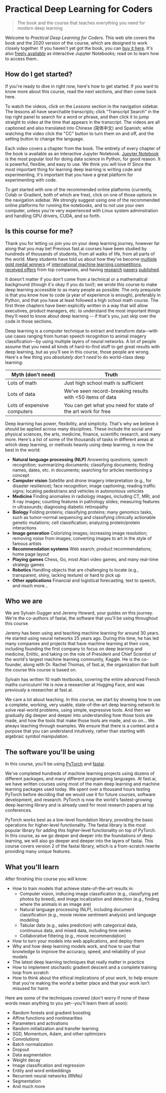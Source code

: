 # Practical Deep Learning for Coders
> The book and the course that teaches everything you need for modern deep learning


Welcome to *Practical Deep Learning for Coders*. This web site covers the book and the 2020 version of the course, which are designed to work closely together. If you haven't yet got the book, you can [buy it here](https://www.amazon.com/Deep-Learning-Coders-fastai-PyTorch/dp/1492045527). It's also [freely available](https://github.com/fastai/fastbook) as interactive Jupyter Notebooks; read on to learn how to access them..

## How do I get started?

If you're ready to dive in right now, here's how to get started. If you want to know more about this course, read the next sections, and then come back here.

To watch the videos, click on the *Lessons* section in the navigation sidebar. The lessons all have searchable transcripts; click "Transcript Search" in the top right panel to search for a word or phrase, and then click it to jump straight to video at the time that appears in the transcript. The videos are all captioned and also translated into Chinese (简体中文) and Spanish; while watching the video click the "CC" button to turn them on and off, and the setting button to change the language.

Each video covers a chapter from the book. The entirety of every chapter of the book is available as an interactive Jupyter Notebook. [Jupyter Notebook](https://jupyter.org/) is the most popular tool for doing data science in Python, for good reason. It is powerful, flexible, and easy to use. We think you will love it! Since the most important thing for learning deep learning is writing code and experimenting, it's important that you have a great platform for experimenting with code.

To get started with one of the recommended online platforms (currently, Colab or Gradient, both of which are free), click on one of those options in the navigation sidebar. We strongly suggest using one of the recommended online platforms for running the notebooks, and to *not* use your own computer, unless you're very experienced with Linux system adminstration and handling GPU drivers, CUDA, and so forth.

## Is this course for me?

Thank you for letting us join you on your deep learning journey, however far along that you may be! Previous fast.ai courses have been studied by hundreds of thousands of students, from all walks of life, from all parts of the world. Many students have told us about how they've become [multiple gold medal winners](https://forums.fast.ai/t/my-first-gold-medal/54237) of [international machine learning competitions](https://towardsdatascience.com/my-3-year-journey-from-zero-python-to-deep-learning-competition-master-6605c188eec7), [received offers](https://forums.fast.ai/t/how-has-your-journey-been-so-far-learners/6480/2) from top companies, and having [research](https://ui.adsabs.harvard.edu/abs/2020EGUGA..2221465A/abstract) [papers](http://www.ieomsociety.org/ieom2020/papers/37.pdf) [published](https://pubs.rsna.org/doi/abs/10.1148/ryai.2019190113?journalCode=ai).

It doesn't matter if you don't come from a technical or a mathematical background (though it's okay if you do too!); we wrote this course to make deep learning accessible to as many people as possible. The only prequisite is that you know how to code (a year of experience is enough), preferably in Python, and that you have at least followed a high school math course. The first three chapters have been explicitly written in a way that will allow executives, product managers, etc. to understand the most important things they'll need to know about deep learning -- if that's you, just skip over the code in those sections.

Deep learning is a computer technique to extract and transform data–-with use cases ranging from human speech recognition to animal imagery classification–-by using multiple layers of neural networks. A lot of people assume that you need all kinds of hard-to-find stuff to get great results with deep learning, but as you'll see in this course, those people are wrong. Here's a few thing you *absolutely don't need* to do world-class deep learning:

| Myth (don't need) | Truth
|---|---|
| Lots of math | Just high school math is sufficient
| Lots of data | We've seen record-breaking results with <50 items of data
| Lots of expensive computers | You can get what you need for state of the art work for free

Deep learning has power, flexibility, and simplicity. That's why we believe it should be applied across many disciplines. These include the social and physical sciences, the arts, medicine, finance, scientific research, and many more. Here's a list of some of the thousands of tasks in different areas at which deep learning, or methods heavily using deep learning, is now the best in the world:

- **Natural language processing (NLP)** Answering questions; speech recognition; summarizing documents; classifying documents; finding names, dates, etc. in documents; searching for articles mentioning a concept
- **Computer vision** Satellite and drone imagery interpretation (e.g., for disaster resilience); face recognition; image captioning; reading traffic signs; locating pedestrians and vehicles in autonomous vehicles
- **Medicine** Finding anomalies in radiology images, including CT, MRI, and X-ray images; counting features in pathology slides; measuring features in ultrasounds; diagnosing diabetic retinopathy
- **Biology** Folding proteins; classifying proteins; many genomics tasks, such as tumor-normal sequencing and classifying clinically actionable genetic mutations; cell classification; analyzing protein/protein interactions
- **Image generation** Colorizing images; increasing image resolution; removing noise from images; converting images to art in the style of famous artists
- **Recommendation systems** Web search; product recommendations; home page layout
- **Playing games** Chess, Go, most Atari video games, and many real-time strategy games
- **Robotics** Handling objects that are challenging to locate (e.g., transparent, shiny, lacking texture) or hard to pick up
- **Other applications** Financial and logistical forecasting, text to speech, and much more...

## Who we are

We are Sylvain Gugger and Jeremy Howard, your guides on this journey. We're the co-authors of fastai, the software that you'll be using throughout this course.

Jeremy has been using and teaching machine learning for around 30 years. He started using neural networks 25 years ago. During this time, he has led many companies and projects that have machine learning at their core, including founding the first company to focus on deep learning and medicine, Enlitic, and taking on the role of President and Chief Scientist of the world's largest machine learning community, Kaggle. He is the co-founder, along with Dr. Rachel Thomas, of fast.ai, the organization that built the course this course is based on.

Sylvain has written 10 math textbooks, covering the entire advanced French maths curriculum! He is now a researcher at Hugging Face, and was previously a researcher at fast.ai.

We care a lot about teaching. In this course, we start by showing how to use a complete, working, very usable, state-of-the-art deep learning network to solve real-world problems, using simple, expressive tools. And then we gradually dig deeper and deeper into understanding how those tools are made, and how the tools that make those tools are made, and so on… We always teaching through examples. We ensure that there is a context and a purpose that you can understand intuitively, rather than starting with algebraic symbol manipulation.

## The software you'll be using

In this course, you'll be using [PyTorch](https://pytorch.org/) and [fastai](https://docs.fast.ai).

We've completed hundreds of machine learning projects using dozens of different packages, and many different programming languages. At fast.ai, we have written courses using most of the main deep learning and machine learning packages used today. We spent over a thousand hours testing PyTorch before deciding that we would use it for future courses, software development, and research. PyTorch is now the world's fastest-growing deep learning library and is already used for most research papers at top conferences.

PyTorch works best as a low-level foundation library, providing the basic operations for higher-level functionality. The fastai library is the most popular library for adding this higher-level functionality on top of PyTorch. In this course, as we go deeper and deeper into the foundations of deep learning, we will also go deeper and deeper into the layers of fastai. This course covers version 2 of the fastai library, which is a from-scratch rewrite providing many unique features.

## What you'll learn

After finishing this course you will know:

- How to train models that achieve state-of-the-art results in:
  - Computer vision, indlucing image classification (e.g., classifying pet photos by breed), and image localization and detection (e.g., finding where the animals in an image are)
  - Natural language processing (NLP), including document classification (e.g., movie review sentiment analysis) and language modeling
  - Tabular data (e.g., sales prediction) with categorical data, continuous data, and mixed data, including time series
  - Collaborative filtering (e.g., movie recommendation)
- How to turn your models into web applications, and deploy them
- Why and how deep learning models work, and how to use that knowledge to improve the accuracy, speed, and reliability of your models
- The latest deep learning techniques that really matter in practice
- How to implement stochastic gradient descent and a complete training loop from scratch
- How to think about the ethical implications of your work, to help ensure that you're making the world a better place and that your work isn't misused for harm

Here are some of the techniques covered (don't worry if none of these words mean anything to you yet--you'll learn them all soon): 

- Random forests and gradient boosting
- Affine functions and nonlinearities
- Parameters and activations
- Random initialization and transfer learning
- SGD, Momentum, Adam, and other optimizers
- Convolutions
- Batch normalization
- Dropout
- Data augmentation
- Weight decay
- Image classification and regression
- Entity and word embeddings
- Recurrent neural networks (RNNs)
- Segmentation
- And much more
